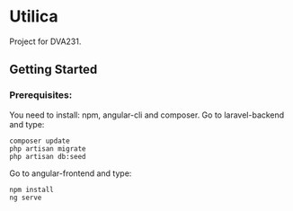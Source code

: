 # Utilica
Project for DVA231.
## Getting Started
### Prerequisites:
You need to install: npm, angular-cli and composer. 
Go to laravel-backend and type:
```
composer update
php artisan migrate
php artisan db:seed
```
Go to angular-frontend and type:
```
npm install
ng serve
```